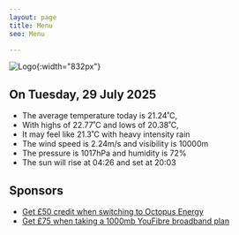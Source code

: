 ```yaml
---
layout: page
title: Menu
seo: Menu

---
```


![Logo](/images/logo.jpg){:width="832px"}

<!-- weather_marker starts -->
## On Tuesday, 29 July 2025

- The average temperature today is 21.24˚C,
- With highs of 22.77˚C and lows of 20.38˚C,
- It may feel like 21.3˚C with heavy intensity rain
- The wind speed is 2.24m/s and visibility is 10000m
- The pressure is 1017hPa and humidity is 72%
- The sun will rise at 04:26 and set at 20:03

<!-- weather_marker ends -->

## Sponsors

- [Get £50 credit when switching to Octopus Energy](https://bit.ly/3oD1nnS)
- [Get £75 when taking a 1000mb YouFibre broadband plan](https://aklam.io/91zWhU?)

